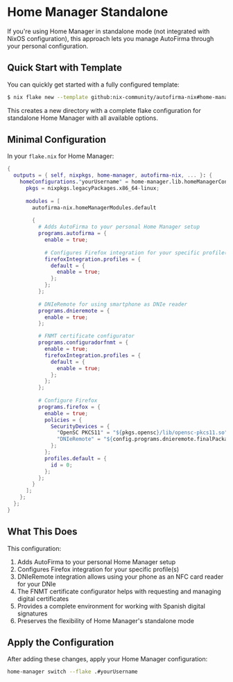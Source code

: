# Home Manager Standalone

If you're using Home Manager in standalone mode (not integrated with NixOS configuration), this approach lets you manage AutoFirma through your personal configuration.

## Quick Start with Template

You can quickly get started with a fully configured template:

```bash
$ nix flake new --template github:nix-community/autofirma-nix#home-manager-standalone ./my-autofirma-home
```

This creates a new directory with a complete flake configuration for standalone Home Manager with all available options.

## Minimal Configuration

In your `flake.nix` for Home Manager:

```nix
{
  outputs = { self, nixpkgs, home-manager, autofirma-nix, ... }: {
    homeConfigurations."yourUsername" = home-manager.lib.homeManagerConfiguration {
      pkgs = nixpkgs.legacyPackages.x86_64-linux;
      
      modules = [
        autofirma-nix.homeManagerModules.default
        
        {
          # Adds AutoFirma to your personal Home Manager setup
          programs.autofirma = {
            enable = true;
            
            # Configures Firefox integration for your specific profile(s)
            firefoxIntegration.profiles = {
              default = {
                enable = true;
              };
            };
          };
          
          # DNIeRemote for using smartphone as DNIe reader
          programs.dnieremote = {
            enable = true;
          };

          # FNMT certificate configurator
          programs.configuradorfnmt = {
            enable = true;
            firefoxIntegration.profiles = {
              default = {
                enable = true;
              };
            };
          };
          
          # Configure Firefox
          programs.firefox = {
            enable = true;
            policies = {
              SecurityDevices = {
                "OpenSC PKCS11" = "${pkgs.opensc}/lib/opensc-pkcs11.so";
                "DNIeRemote" = "${config.programs.dnieremote.finalPackage}/lib/libdnieremotepkcs11.so";
              };
            };
            profiles.default = {
              id = 0;
            };
          };
        }
      ];
    };
  };
}
```

## What This Does

This configuration:

1. Adds AutoFirma to your personal Home Manager setup
2. Configures Firefox integration for your specific profile(s)
3. DNIeRemote integration allows using your phone as an NFC card reader for your DNIe
4. The FNMT certificate configurator helps with requesting and managing digital certificates
5. Provides a complete environment for working with Spanish digital signatures
6. Preserves the flexibility of Home Manager's standalone mode

## Apply the Configuration

After adding these changes, apply your Home Manager configuration:

```bash
home-manager switch --flake .#yourUsername
```
